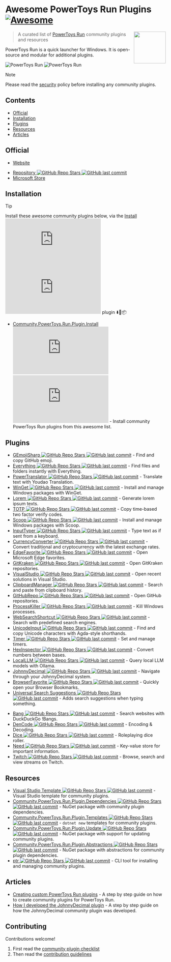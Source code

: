 # Awesome PowerToys Run Plugins [![Awesome](https://awesome.re/badge.svg)](https://awesome.re)<!-- omit in toc -->

<!--lint disable double-link-->
[<img src="https://github.com/hlaueriksson/awesome-powertoys-run-plugins/raw/main/powertoys-logo.png" align="right" width="100">](https://learn.microsoft.com/en-us/windows/powertoys/run)

> A curated list of [PowerToys Run](https://learn.microsoft.com/en-us/windows/powertoys/run) community plugins and resources
<!--lint enable double-link-->

PowerToys Run is a quick launcher for Windows. It is open-source and modular for additional plugins.

![PowerToys Run](https://github.com/hlaueriksson/awesome-powertoys-run-plugins/raw/main/launcher-dark.png)
![PowerToys Run](https://github.com/hlaueriksson/awesome-powertoys-run-plugins/raw/main/launcher-light.png)

<!--lint disable no-undefined-references-->
> [!NOTE]
> Please read the [security](security.md) policy before installing any community plugins.
<!--lint enable no-undefined-references-->

## Contents<!-- omit in toc -->

- [Official](#official)
- [Installation](#installation)
- [Plugins](#plugins)
- [Resources](#resources)
- [Articles](#articles)

## Official

<!--lint disable double-link-->
- [Website](https://learn.microsoft.com/en-us/windows/powertoys/run)
<!--lint enable double-link-->
- [Repository ![GitHub Repo Stars](https://img.shields.io/github/stars/microsoft/PowerToys) ![GitHub last commit](https://img.shields.io/github/last-commit/microsoft/PowerToys)](https://github.com/microsoft/PowerToys)
- [Microsoft Store](https://apps.microsoft.com/detail/xp89dcgq3k6vld)

## Installation

<!--lint disable double-link-->
<!--lint disable no-undefined-references-->
> [!TIP]
> Install these awesome community plugins below, via the [Install ![GitHub Repo Stars](https://img.shields.io/github/stars/hlaueriksson/Community.PowerToys.Run.Plugin.Install) ![GitHub last commit](https://img.shields.io/github/last-commit/hlaueriksson/Community.PowerToys.Run.Plugin.Install)](https://github.com/hlaueriksson/Community.PowerToys.Run.Plugin.Install) plugin ⬇️🔌📦
<!--lint enable no-undefined-references-->

- [Community.PowerToys.Run.Plugin.Install ![GitHub Repo Stars](https://img.shields.io/github/stars/hlaueriksson/Community.PowerToys.Run.Plugin.Install) ![GitHub last commit](https://img.shields.io/github/last-commit/hlaueriksson/Community.PowerToys.Run.Plugin.Install)](https://github.com/hlaueriksson/Community.PowerToys.Run.Plugin.Install) - Install community PowerToys Run plugins from this awesome list.
<!--lint enable double-link-->

## Plugins

- [GEmojiSharp ![GitHub Repo Stars](https://img.shields.io/github/stars/hlaueriksson/GEmojiSharp) ![GitHub last commit](https://img.shields.io/github/last-commit/hlaueriksson/GEmojiSharp)](https://github.com/hlaueriksson/GEmojiSharp#gemojisharppowertoysrun) - Find and copy GitHub emoji.
- [Everything ![GitHub Repo Stars](https://img.shields.io/github/stars/lin-ycv/EverythingPowerToys) ![GitHub last commit](https://img.shields.io/github/last-commit/lin-ycv/EverythingPowerToys)](https://github.com/lin-ycv/EverythingPowerToys) - Find files and folders instantly with Everything.
- [PowerTranslator ![GitHub Repo Stars](https://img.shields.io/github/stars/N0I0C0K/PowerTranslator) ![GitHub last commit](https://img.shields.io/github/last-commit/N0I0C0K/PowerTranslator)](https://github.com/N0I0C0K/PowerTranslator) - Translate text with Youdao Translation.
- [WinGet ![GitHub Repo Stars](https://img.shields.io/github/stars/bostrot/PowerToysRunPluginWinget) ![GitHub last commit](https://img.shields.io/github/last-commit/bostrot/PowerToysRunPluginWinget)](https://github.com/bostrot/PowerToysRunPluginWinget) - Install and manage Windows packages with WinGet.
- [Lorem ![GitHub Repo Stars](https://img.shields.io/github/stars/dxn-9/prun-lorem) ![GitHub last commit](https://img.shields.io/github/last-commit/dxn-9/prun-lorem)](https://github.com/dxn-9/prun-lorem) - Generate lorem ipsum texts.
- [TOTP ![GitHub Repo Stars](https://img.shields.io/github/stars/KawaiiZapic/PowertoysRunTOTP) ![GitHub last commit](https://img.shields.io/github/last-commit/KawaiiZapic/PowertoysRunTOTP)](https://github.com/KawaiiZapic/PowertoysRunTOTP) - Copy time-based two factor verify codes.
- [Scoop ![GitHub Repo Stars](https://img.shields.io/github/stars/Quriz/PowerToysRunScoop) ![GitHub last commit](https://img.shields.io/github/last-commit/Quriz/PowerToysRunScoop)](https://github.com/Quriz/PowerToysRunScoop) - Install and manage Windows packages with Scoop.
- [InputTyper ![GitHub Repo Stars](https://img.shields.io/github/stars/CoreyHayward/PowerToys-Run-InputTyper) ![GitHub last commit](https://img.shields.io/github/last-commit/CoreyHayward/PowerToys-Run-InputTyper)](https://github.com/CoreyHayward/PowerToys-Run-InputTyper) - Type text as if sent from a keyboard.
- [CurrencyConverter ![GitHub Repo Stars](https://img.shields.io/github/stars/Advaith3600/PowerToys-Run-Currency-Converter) ![GitHub last commit](https://img.shields.io/github/last-commit/Advaith3600/PowerToys-Run-Currency-Converter)](https://github.com/Advaith3600/PowerToys-Run-Currency-Converter) - Convert traditional and cryptocurrency with the latest exchange rates.
- [EdgeFavorite ![GitHub Repo Stars](https://img.shields.io/github/stars/davidegiacometti/PowerToys-Run-EdgeFavorite) ![GitHub last commit](https://img.shields.io/github/last-commit/davidegiacometti/PowerToys-Run-EdgeFavorite)](https://github.com/davidegiacometti/PowerToys-Run-EdgeFavorite) - Open Microsoft Edge favorites.
- [GitKraken ![GitHub Repo Stars](https://img.shields.io/github/stars/davidegiacometti/PowerToys-Run-GitKraken) ![GitHub last commit](https://img.shields.io/github/last-commit/davidegiacometti/PowerToys-Run-GitKraken)](https://github.com/davidegiacometti/PowerToys-Run-GitKraken) - Open GitKraken repositories.
- [VisualStudio ![GitHub Repo Stars](https://img.shields.io/github/stars/davidegiacometti/PowerToys-Run-VisualStudio) ![GitHub last commit](https://img.shields.io/github/last-commit/davidegiacometti/PowerToys-Run-VisualStudio)](https://github.com/davidegiacometti/PowerToys-Run-VisualStudio) - Open recent solutions in Visual Studio.
- [ClipboardManager ![GitHub Repo Stars](https://img.shields.io/github/stars/CoreyHayward/PowerToys-Run-ClipboardManager) ![GitHub last commit](https://img.shields.io/github/last-commit/CoreyHayward/PowerToys-Run-ClipboardManager)](https://github.com/CoreyHayward/PowerToys-Run-ClipboardManager) - Search and paste from clipboard history.
- [GitHubRepo ![GitHub Repo Stars](https://img.shields.io/github/stars/8LWXpg/PowerToysRun-GitHubRepo) ![GitHub last commit](https://img.shields.io/github/last-commit/8LWXpg/PowerToysRun-GitHubRepo)](https://github.com/8LWXpg/PowerToysRun-GitHubRepo) - Open GitHub repositories.
- [ProcessKiller ![GitHub Repo Stars](https://img.shields.io/github/stars/8LWXpg/PowerToysRun-ProcessKiller) ![GitHub last commit](https://img.shields.io/github/last-commit/8LWXpg/PowerToysRun-ProcessKiller)](https://github.com/8LWXpg/PowerToysRun-ProcessKiller) - Kill Windows processes.
- [WebSearchShortcut ![GitHub Repo Stars](https://img.shields.io/github/stars/Daydreamer-riri/PowerToys-Run-WebSearchShortcut) ![GitHub last commit](https://img.shields.io/github/last-commit/Daydreamer-riri/PowerToys-Run-WebSearchShortcut)](https://github.com/Daydreamer-riri/PowerToys-Run-WebSearchShortcut) - Search with predefined search engines.
- [UnicodeInput ![GitHub Repo Stars](https://img.shields.io/github/stars/nathancartlidge/powertoys-run-unicode) ![GitHub last commit](https://img.shields.io/github/last-commit/nathancartlidge/powertoys-run-unicode)](https://github.com/nathancartlidge/powertoys-run-unicode) - Find and copy Unicode characters with Agda-style shorthands.
- [Timer ![GitHub Repo Stars](https://img.shields.io/github/stars/CoreyHayward/PowerToys-Run-Timer) ![GitHub last commit](https://img.shields.io/github/last-commit/CoreyHayward/PowerToys-Run-Timer)](https://github.com/CoreyHayward/PowerToys-Run-Timer) - Set and manage timers.
- [HexInspector ![GitHub Repo Stars](https://img.shields.io/github/stars/NaroZeol/PowerHexInspector) ![GitHub last commit](https://img.shields.io/github/last-commit/NaroZeol/PowerHexInspector)](https://github.com/NaroZeol/PowerHexInspector) - Convert numbers between bases.
- [LocalLLM ![GitHub Repo Stars](https://img.shields.io/github/stars/Darkdriller/PowerToys-Run-LocalLLm) ![GitHub last commit](https://img.shields.io/github/last-commit/Darkdriller/PowerToys-Run-LocalLLm)](https://github.com/Darkdriller/PowerToys-Run-LocalLLm) - Query local LLM models with Ollama.
- [JohnnyDecimal ![GitHub Repo Stars](https://img.shields.io/github/stars/seguri/PowerToys-Run-JohnnyDecimal) ![GitHub last commit](https://img.shields.io/github/last-commit/seguri/PowerToys-Run-JohnnyDecimal)](https://github.com/seguri/PowerToys-Run-JohnnyDecimal) - Navigate through your JohnnyDecimal system.
- [BrowserFavorite ![GitHub Repo Stars](https://img.shields.io/github/stars/Der-Penz/PowerToys-Run-BrowserFavorite) ![GitHub last commit](https://img.shields.io/github/last-commit/Der-Penz/PowerToys-Run-BrowserFavorite)](https://github.com/Der-Penz/PowerToys-Run-BrowserFavorite) - Quickly open your Browser Bookmarks.
- [Universal Search Suggestions ![GitHub Repo Stars](https://img.shields.io/github/stars/Fefedu973/PowerToys-Run-Universal-Search-Suggestions-Plugin) ![GitHub last commit](https://img.shields.io/github/last-commit/Fefedu973/PowerToys-Run-Universal-Search-Suggestions-Plugin)](https://github.com/Fefedu973/PowerToys-Run-Universal-Search-Suggestions-Plugin/) - Adds search suggestions when typing something.
<!--lint disable double-link-->
- [Bang ![GitHub Repo Stars](https://img.shields.io/github/stars/hlaueriksson/Community.PowerToys.Run.Plugins) ![GitHub last commit](https://img.shields.io/github/last-commit/hlaueriksson/Community.PowerToys.Run.Plugins)](https://github.com/hlaueriksson/Community.PowerToys.Run.Plugins#bang) - Search websites with DuckDuckGo !Bangs.
- [DenCode ![GitHub Repo Stars](https://img.shields.io/github/stars/hlaueriksson/Community.PowerToys.Run.Plugins) ![GitHub last commit](https://img.shields.io/github/last-commit/hlaueriksson/Community.PowerToys.Run.Plugins)](https://github.com/hlaueriksson/Community.PowerToys.Run.Plugins#dencode) - Encoding & Decoding.
- [Dice ![GitHub Repo Stars](https://img.shields.io/github/stars/hlaueriksson/Community.PowerToys.Run.Plugins) ![GitHub last commit](https://img.shields.io/github/last-commit/hlaueriksson/Community.PowerToys.Run.Plugins)](https://github.com/hlaueriksson/Community.PowerToys.Run.Plugins#dice) - Roleplaying dice roller.
- [Need ![GitHub Repo Stars](https://img.shields.io/github/stars/hlaueriksson/Community.PowerToys.Run.Plugins) ![GitHub last commit](https://img.shields.io/github/last-commit/hlaueriksson/Community.PowerToys.Run.Plugins)](https://github.com/hlaueriksson/Community.PowerToys.Run.Plugins#need) - Key-value store for important information.
- [Twitch ![GitHub Repo Stars](https://img.shields.io/github/stars/hlaueriksson/Community.PowerToys.Run.Plugins) ![GitHub last commit](https://img.shields.io/github/last-commit/hlaueriksson/Community.PowerToys.Run.Plugins)](https://github.com/hlaueriksson/Community.PowerToys.Run.Plugins#twitch) - Browse, search and view streams on Twitch.
<!--lint enable double-link-->

## Resources

- [Visual Studio Template ![GitHub Repo Stars](https://img.shields.io/github/stars/8LWXpg/PowerToysRun-PluginTemplate) ![GitHub last commit](https://img.shields.io/github/last-commit/8LWXpg/PowerToysRun-PluginTemplate)](https://github.com/8LWXpg/PowerToysRun-PluginTemplate) - Visual Studio template for community plugins.
- [Community.PowerToys.Run.Plugin.Dependencies ![GitHub Repo Stars](https://img.shields.io/github/stars/hlaueriksson/Community.PowerToys.Run.Plugin.Dependencies) ![GitHub last commit](https://img.shields.io/github/last-commit/hlaueriksson/Community.PowerToys.Run.Plugin.Dependencies)](https://github.com/hlaueriksson/Community.PowerToys.Run.Plugin.Dependencies) - NuGet package with community plugin dependencies.
- [Community.PowerToys.Run.Plugin.Templates ![GitHub Repo Stars](https://img.shields.io/github/stars/hlaueriksson/Community.PowerToys.Run.Plugin.Templates) ![GitHub last commit](https://img.shields.io/github/last-commit/hlaueriksson/Community.PowerToys.Run.Plugin.Templates)](https://github.com/hlaueriksson/Community.PowerToys.Run.Plugin.Templates) - `dotnet new` templates for community plugins.
- [Community.PowerToys.Run.Plugin.Update ![GitHub Repo Stars](https://img.shields.io/github/stars/hlaueriksson/Community.PowerToys.Run.Plugin.Update) ![GitHub last commit](https://img.shields.io/github/last-commit/hlaueriksson/Community.PowerToys.Run.Plugin.Update)](https://github.com/hlaueriksson/Community.PowerToys.Run.Plugin.Update) - NuGet package with support for updating community plugins.
- [Community.PowerToys.Run.Plugin.Abstractions ![GitHub Repo Stars](https://img.shields.io/github/stars/hlaueriksson/Community.PowerToys.Run.Plugin.Abstractions) ![GitHub last commit](https://img.shields.io/github/last-commit/hlaueriksson/Community.PowerToys.Run.Plugin.Abstractions)](https://github.com/hlaueriksson/Community.PowerToys.Run.Plugin.Abstractions) - NuGet package with abstractions for community plugin dependencies.
- [ptr ![GitHub Repo Stars](https://img.shields.io/github/stars/8LWXpg/ptr) ![GitHub last commit](https://img.shields.io/github/last-commit/8LWXpg/ptr)](https://github.com/8LWXpg/ptr) - CLI tool for installing and managing community plugins.

## Articles

- [Creating custom PowerToys Run plugins](https://conductofcode.io/post/creating-custom-powertoys-run-plugins/) - A step by step guide on how to create community plugins for PowerToys Run.
- [How I developed the JohnnyDecimal plugin](https://blog.seguri.dev/posts/powertoys-run-johnnydecimal/) - A step by step guide on how the JohnnyDecimal community plugin was developed.

## Contributing

Contributions welcome!

1. First read the [community plugin checklist](checklist.md)
2. Then read the [contribution guidelines](contributing.md)

<!--
npx awesome-lint https://github.com/hlaueriksson/awesome-powertoys-run-plugins
-->
